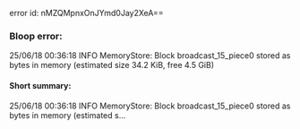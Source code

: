 error id: nMZQMpnxOnJYmd0Jay2XeA==
### Bloop error:

25/06/18 00:36:18 INFO MemoryStore: Block broadcast_15_piece0 stored as bytes in memory (estimated size 34.2 KiB, free 4.5 GiB)
#### Short summary: 

25/06/18 00:36:18 INFO MemoryStore: Block broadcast_15_piece0 stored as bytes in memory (estimated s...
